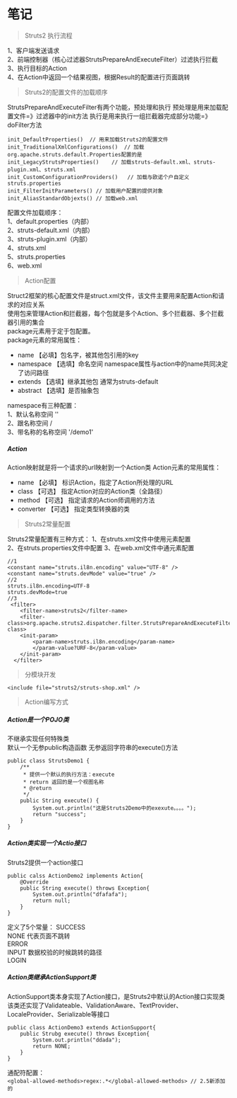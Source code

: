 # 笔记
>Struts2 执行流程

1、客户端发送请求  
2、前端控制器（核心过滤器StrutsPrepareAndExecuteFilter）过滤执行拦截  
3、执行目标的Action  
4、在Action中返回一个结果视图，根据Result的配置进行页面跳转  

> Struts2的配置文件的加载顺序  

StrutsPrepareAndExecuteFilter有两个功能，预处理和执行
预处理是用来加载配置文件=》过滤器中的init方法
执行是用来执行一组拦截器完成部分功能=》doFilter方法

```
init_DefaultProperties()  // 用来加载Struts2的配置文件
init_TraditionalXmlConfigurations()  // 加载org.apache.struts.default.Properties配置的是
init_LegacyStrutsProperties()	 // 加载struts-default.xml、struts-plugin.xml、struts.xml
init_CustomConfigurationProviders()   // 加载与欧诺个户自定义struts.properties
init_FilterInitParameters()	// 加载用户配置的提供对象
init_AliasStandardObjexts()	// 加载web.xml
```
配置文件加载顺序：  
1、default.properties（内部）  
2、struts-default.xml（内部）  
3、struts-plugin.xml（内部）  
4、struts.xml  
5、struts.properties  
6、web.xml  

> Action配置

Struct2框架的核心配置文件是struct.xml文件，该文件主要用来配置Action和请求的对应关系  
使用包来管理Action和拦截器，每个包就是多个Action、多个拦截器、多个拦截器引用的集合  
package元素用于定于包配置。  
package元素的常用属性：
* name		【必填】包名字，被其他包引用的key
* namespace	【选填】命名空间	namespace属性与action中的name共同决定了访问路径
* extends	【选填】继承其他包 通常为struts-default
* abstract	【选填】是否抽象包

namespace有三种配置：  
1、默认名称空间	''  
2、跟名称空间		/  
3、带名称的名称空间	'/demo1'  

##### Action  
Action映射就是将一个请求的url映射到一个Action类
Action元素的常用属性：  
* name		【必填】 标识Action，指定了Action所处理的URL
* class 		【可选】 指定Action对应的Action类（全路径）
* method		【可选】 指定请求的Action师调用的方法
* converter	【可选】 指定类型转换器的类



> Struts2常量配置

Struts2常量配置有三种方式：
1、在struts.xml文件中使用<constant>元素配置  
2、在struts.properties文件中配置
3、在web.xml文件中通<init-param>元素配置

```
//1
<constant name="struts.il8n.encoding" value="UTF-8" />
<constant name="struts.devMode" value="true" />
//2
struts.il8n.encoding=UTF-8
struts.devMode=true	
//3
 <filter>
  	<filter-name>struts2</filter-name>
  	<filter-class>org.apache.struts2.dispatcher.filter.StrutsPrepareAndExecuteFilter</filter-class>
  	<init-param>
  		<param-name>struts.il8n.encoding</param-name>
  		</param-value?URF-8</param-value>
  	</init-param>
  </filter>
```


> 分模块开发  

  `<include file="struts2/struts-shop.xml" />`


> Action编写方式

##### Action是一个POJO类  
不继承实现任何特殊类  
默认一个无参public构造函数
无参返回字符串的execute()方法

```
public class StrutsDemo1 {
	/**
	 * 提供一个默认的执行方法：execute
	 * return 返回的是一个视图名称
	 * @return
	 */
	public String execute() {
		System.out.println("这是Struts2Demo中的exexute。。。。");
		return "success";
	}
}
```
##### Action类实现一个Actio接口  
Struts2提供一个action接口

```
public calss ActionDemo2 implements Action{
	@Override
	public String execute() throws Exception{
		System.out.println("dfafafa");
		return null;
	}
}
```
定义了5个常量：
SUCCESS  
NONE		代表页面不跳转  
ERROR  
INPUT	数据校验的时候跳转的路径  
LOGIN  

##### Action类继承ActionSupport类  
ActionSupport类本身实现了Action接口，是Struts2中默认的Action接口实现类  
该类还实现了Validateable、ValidationAware、TextProvider、LocaleProvider、Serializable等接口  

```
public class ActionDemo3 extends ActionSupport{
	public Strubg execute() throws Exception{
		System.out.println("ddada");
		return NONE;
	}
}
```
通配符配置：  
``<global-allowed-methods>regex:.*</global-allowed-methods> // 2.5新添加的``



























